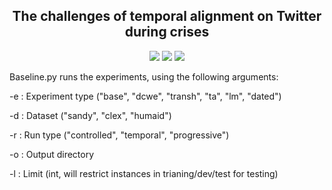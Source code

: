 
<h2 align="center">The challenges of temporal alignment on Twitter during crises</h2>

<p align="center">
  <a href="https://iclr.cc/"><img src="https://img.shields.io/badge/Findings%20of%20EMNLP-2022-4b44ce"></a>
  <a href="https://arxiv.org/abs/2104.08535"><img src="http://img.shields.io/badge/Paper-PDF-red.svg"></a>
  <a href="https://github.com/UKPLab/emnlp2022-temporal-adaptation/blob/main/LICENSE">
    <img src="https://img.shields.io/badge/License-Apache%202.0-blue.svg">
  </a>
</p>


Baseline.py runs the experiments, using the following arguments:


-e : Experiment type ("base", "dcwe", "transh", "ta", "lm", "dated")

-d : Dataset ("sandy", "clex", "humaid")

-r : Run type ("controlled", "temporal", "progressive")

-o : Output directory

-l : Limit (int, will restrict instances in trianing/dev/test for testing)
